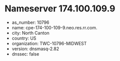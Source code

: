 # Nameserver 174.100.109.9

* as_number: 10796
* name: cpe-174-100-109-9.neo.res.rr.com.
* city: North Canton
* country: US
* organization: TWC-10796-MIDWEST
* version: dnsmasq-2.82
* dnssec: false

